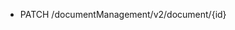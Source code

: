 <!--
    ATTENTION: This file was generated via gradle!
               Do NOT manually edit this file! Any such changes will be overwritten!
-->

* PATCH /documentManagement/v2/document/{id}
